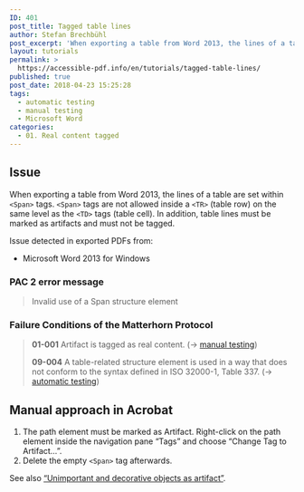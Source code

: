 ```yaml
---
ID: 401
post_title: Tagged table lines
author: Stefan Brechbühl
post_excerpt: 'When exporting a table from Word 2013, the lines of a table are set within &lt;Span&gt; tags. &lt;Span&gt; tags are not allowed inside a &lt;TR&gt; (table row) on the same level as the &lt;TD&gt; tags (table cell). In addition, table lines must be marked as artifacts and must not be tagged.'
layout: tutorials
permalink: >
  https://accessible-pdf.info/en/tutorials/tagged-table-lines/
published: true
post_date: 2018-04-23 15:25:28
tags:
  - automatic testing
  - manual testing
  - Microsoft Word
categories:
  - 01. Real content tagged
---
```

## Issue

When exporting a table from Word 2013, the lines of a table are set within `<Span>` tags. `<Span>` tags are not allowed inside a `<TR>` (table row) on the same level as the `<TD>` tags (table cell). In addition, table lines must be marked as artifacts and must not be tagged.

Issue detected in exported PDFs from:

*   Microsoft Word 2013 for Windows

### PAC 2 error message

> Invalid use of a Span structure element

### Failure Conditions of the Matterhorn Protocol

> **01-001** Artifact is tagged as real content. (→ [manual testing][1])
> 
> **09-004** A table-related structure element is used in a way that does not conform to the syntax defined in ISO 32000-1, Table 337. (→ [automatic testing][2])

## Manual approach in Acrobat

1.  The path element must be marked as Artifact. Right-click on the path element inside the navigation pane “Tags” and choose “Change Tag to Artifact…”.
2.  Delete the empty `<Span>` tag afterwards.

See also [“Unimportant and decorative objects as artifact”][3].

 [1]: https://accessible-pdf.info/en/glossary/#manual-testing
 [2]: https://accessible-pdf.info/en/glossary/#automatic-testing
 [3]: https://accessible-pdf.info/en/basics/unimportant-and-decorative-objects-as-artifact/